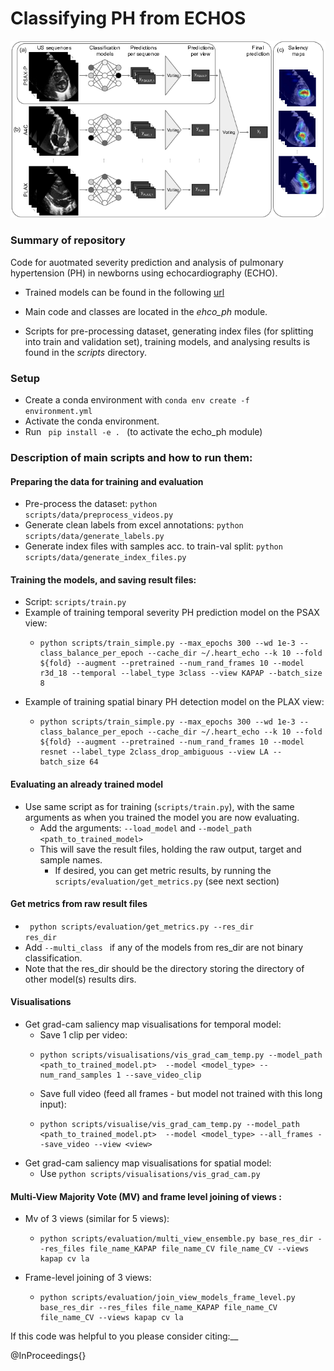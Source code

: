 # Classifying PH from ECHOS

![Model overview for PH classification](pipeline.png)

### Summary of repository
Code for auotmated severity prediction and analysis of pulmonary hypertension (PH) in newborns using echocardiography (ECHO).
- Trained models can be found in the following [url](https://drive.google.com/drive/folders/10sTERl6dbAxTilWNJqpGt1BVsf6plUhG)
- Main code and classes are located in the *ehco_ph* module.

- Scripts for pre-processing dataset, generating index files (for splitting into train 
and validation set), training models, and analysing results is found in the *scripts* directory.


### Setup
- Create a conda environment with <code>conda env create -f environment.yml</code>
- Activate the conda environment.
- Run <code> pip install -e . </code> (to activate the echo_ph module)


### Description of main scripts and how to run them:
#### Preparing the data for training and evaluation
- Pre-process the dataset: <code>python scripts/data/preprocess_videos.py</code>
- Generate clean labels from excel annotations: <code>python scripts/data/generate_labels.py</code>
- Generate index files with samples acc. to train-val split: <code>python scripts/data/generate_index_files.py</code>
#### Training the models, and saving result files: 
- Script: <code>scripts/train.py</code>
- Example of training temporal severity PH prediction model on the PSAX view:
  -     python scripts/train_simple.py --max_epochs 300 --wd 1e-3 --class_balance_per_epoch --cache_dir ~/.heart_echo --k 10 --fold ${fold} --augment --pretrained --num_rand_frames 10 --model r3d_18 --temporal --label_type 3class --view KAPAP --batch_size 8
- Example of training spatial binary PH detection model on the PLAX view:
  -     python scripts/train_simple.py --max_epochs 300 --wd 1e-3 --class_balance_per_epoch --cache_dir ~/.heart_echo --k 10 --fold ${fold} --augment --pretrained --num_rand_frames 10 --model resnet --label_type 2class_drop_ambiguous --view LA --batch_size 64
#### Evaluating an already trained model
  - Use same script as for training (<code>scripts/train.py</code>), with the same arguments as when you trained the model you are now evaluating.
    - Add the arguments: <code>--load_model</code> and <code>--model_path <path_to_trained_model></code>
    - This will save the result files, holding the raw output, target and sample names.
      - If desired, you can get metric results, by running the <code>scripts/evaluation/get_metrics.py</code> (see next section)
#### Get metrics from raw result files
- <code> python scripts/evaluation/get_metrics.py --res_dir res_dir</code>
- Add <code>--multi_class </code> if any of the models from res_dir are not binary classification.
- Note that the res_dir should be the directory storing the directory of other model(s) results dirs.
#### Visualisations
- Get grad-cam saliency map visualisations for temporal model: 
     - Save 1 clip per video:
     -     python scripts/visualisations/vis_grad_cam_temp.py --model_path  <path_to_trained_model.pt>  --model <model_type> --num_rand_samples 1 --save_video_clip
     - Save full video (feed all frames - but model not trained with this long input): 
     -     python scripts/visualise/vis_grad_cam_temp.py --model_path  <path_to_trained_model.pt>  --model <model_type> --all_frames --save_video --view <view>
- Get grad-cam saliency map visualisations for spatial model:
  - Use  <code>python scripts/visualisations/vis_grad_cam.py </code>
#### Multi-View Majority Vote (MV) and frame level joining of views :
- Mv of 3 views (similar for 5 views):
   -     python scripts/evaluation/multi_view_ensemble.py base_res_dir --res_files file_name_KAPAP file_name_CV file_name_CV --views kapap cv la
- Frame-level joining of 3 views: 
  -     python scripts/evaluation/join_view_models_frame_level.py base_res_dir --res_files file_name_KAPAP file_name_CV file_name_CV --views kapap cv la


If this code was helpful to you please consider citing:__

@InProceedings{}
